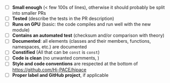 - [ ] **Small enough** (< few 100s of lines), otherwise it should probably be split into smaller PRs
- [ ] **Tested** (describe the tests in the PR description)
- [ ] **Runs on GPU** (basic: the code compiles and run well with the new module)
- [ ] **Contains an automated test** (checksum and/or comparison with theory)
- [ ] **Documented**: all elements (classes and their members, functions, namespaces, etc.) are documented
- [ ] **Constified** (All that can be `const` is `const`)
- [ ] **Code is clean** (no unwanted comments, )
- [ ] **Style and code conventions** are respected at the bottom of https://github.com/Hi-PACE/hipace
- [ ] **Proper label and GitHub project**, if applicable
